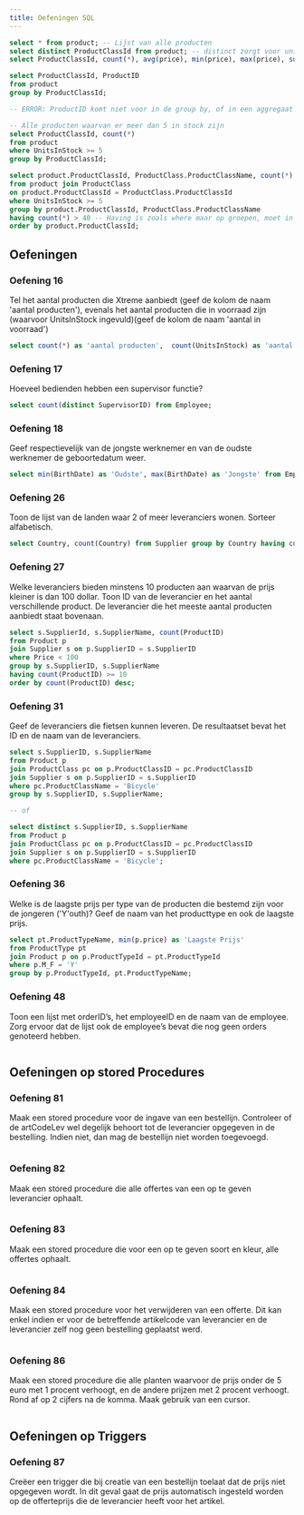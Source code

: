 ```yaml
---
title: Oefeningen SQL
---
```


```sql
select * from product; -- Lijst van alle producten
select distinct ProductClassId from product; -- distinct zorgt voor unieke waarde
select ProductClassId, count(*), avg(price), min(price), max(price), sum(UnitsInStock) from product group by ProductClassId; -- Per ProductClassId het aantal producten tellen
```

```sql
select ProductClassId, ProductID
from product
group by ProductClassId;

-- ERROR: ProductID komt niet voor in de group by, of in een aggregaat functie (avg, sum, count, min, max)
```

```sql
-- Alle producten waarvan er meer dan 5 in stock zijn
select ProductClassId, count(*)
from product
where UnitsInStock >= 5
group by ProductClassId;
```

```sql
select product.ProductClassId, ProductClass.ProductClassName, count(*) aantal -- Aantal is een naam die je aan de kolom kan geven
from product join ProductClass
on product.ProductClassId = ProductClass.ProductClassId
where UnitsInStock >= 5
group by product.ProductClassId, ProductClass.ProductClassName
having count(*) > 40 -- Having is zoals where maar op groepen, moet in combinatie met group by gebruikt worden
order by product.ProductClassId;
```

## Oefeningen

### Oefening 16

Tel het aantal producten die Xtreme aanbiedt (geef de kolom de naam 'aantal producten'), evenals het aantal producten die in voorraad zijn (waarvoor UnitsInStock ingevuld)(geef de kolom de naam 'aantal in voorraad')

```sql
select count(*) as 'aantal producten',  count(UnitsInStock) as 'aantal in voorraad' from Product;
```

### Oefening 17

Hoeveel bedienden hebben een supervisor functie?

```sql
select count(distinct SupervisorID) from Employee;
```

### Oefening 18

Geef respectievelijk van de jongste werknemer en van de oudste werknemer de geboortedatum weer.

```sql
select min(BirthDate) as 'Oudste', max(BirthDate) as 'Jongste' from Employee;
```

### Oefening 26

Toon de lijst van de landen waar 2 of meer leveranciers wonen. Sorteer alfabetisch.

```sql
select Country, count(Country) from Supplier group by Country having count(Country) >= 2 order by Country;
```

### Oefening 27

Welke leveranciers bieden minstens 10 producten aan waarvan de prijs kleiner is dan 100 dollar. Toon ID van de leverancier en het aantal verschillende product. De leverancier die het meeste aantal producten aanbiedt staat bovenaan.

```sql
select s.SupplierId, s.SupplierName, count(ProductID)
from Product p
join Supplier s on p.SupplierID = s.SupplierID
where Price < 100
group by s.SupplierID, s.SupplierName
having count(ProductID) >= 10
order by count(ProductID) desc;
```

### Oefening 31

Geef de leveranciers die fietsen kunnen leveren. De resultaatset bevat het ID en de naam van de leveranciers.

```sql
select s.SupplierID, s.SupplierName
from Product p
join ProductClass pc on p.ProductClassID = pc.ProductClassID
join Supplier s on p.SupplierID = s.SupplierID
where pc.ProductClassName = 'Bicycle'
group by s.SupplierID, s.SupplierName;

-- of

select distinct s.SupplierID, s.SupplierName
from Product p
join ProductClass pc on p.ProductClassID = pc.ProductClassID
join Supplier s on p.SupplierID = s.SupplierID
where pc.ProductClassName = 'Bicycle';
```

### Oefening 36

Welke is de laagste prijs per type van de producten die bestemd zijn voor de jongeren ('Y'outh)? Geef de naam van het producttype en ook de laagste prijs.

```sql
select pt.ProductTypeName, min(p.price) as 'Laagste Prijs'
from ProductType pt
join Product p on p.ProductTypeId = pt.ProductTypeId
where p.M_F = 'Y'
group by p.ProductTypeId, pt.ProductTypeName;
```

### Oefening 48

Toon een lijst met orderID’s, het employeeID en de naam van de employee. Zorg ervoor dat de lijst ook de employee’s bevat die nog geen orders genoteerd hebben.

```sql

```

## Oefeningen op stored Procedures

### Oefening 81

Maak een stored procedure voor de ingave van een bestellijn. Controleer of de
artCodeLev wel degelijk behoort tot de leverancier opgegeven in de bestelling. Indien
niet, dan mag de bestellijn niet worden toegevoegd.

```sql

```

### Oefening 82

Maak een stored procedure die alle offertes van een op te geven leverancier ophaalt.

```sql

```

### Oefening 83

Maak een stored procedure die voor een op te geven soort en kleur, alle offertes
ophaalt.

```sql

```

### Oefening 84

Maak een stored procedure voor het verwijderen van een offerte. Dit kan enkel indien
er voor de betreffende artikelcode van leverancier en de leverancier zelf nog geen
bestelling geplaatst werd.

```sql

```

### Oefening 86

Maak een stored procedure die alle planten waarvoor de prijs onder de 5 euro met 1
procent verhoogt, en de andere prijzen met 2 procent verhoogt. Rond af op 2 cijfers na
de komma. Maak gebruik van een cursor.

```sql

```

## Oefeningen op Triggers

### Oefening 87

Creëer een trigger die bij creatie van een bestellijn toelaat dat de prijs niet opgegeven
wordt. In dit geval gaat de prijs automatisch ingesteld worden op de offerteprijs die de
leverancier heeft voor het artikel.

```sql

```

